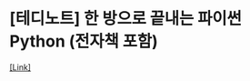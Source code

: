 # [테디노트] 한 방으로 끝내는 파이썬Python (전자책 포함)

[[Link]](https://www.inflearn.com/course/테디노트-파이썬/dashboard)
